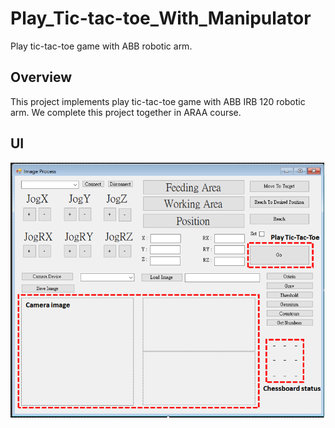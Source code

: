 # Play_Tic-tac-toe_With_Manipulator
Play tic-tac-toe game with ABB robotic arm.

## Overview

This project implements play tic-tac-toe game with ABB IRB 120 robotic arm.
We complete this project together in ARAA course.

## UI
![UI](readme/UI.png)
